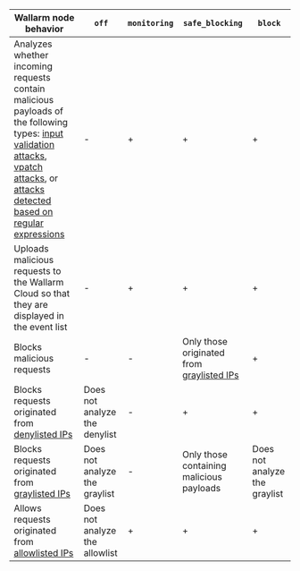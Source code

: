 | Wallarm node behavior | `off` | `monitoring` | `safe_blocking` |`block` |
| -------- | - | - | - | -|
| Analyzes whether incoming requests contain malicious payloads of the following types: [input validation attacks](../about-wallarm-waf/protecting-against-attacks.md#input-validation-attacks), [vpatch attacks](../user-guides/rules/vpatch-rule.md), or [attacks detected based on regular expressions](../user-guides/rules/regex-rule.md) | - | + | + | + |
| Uploads malicious requests to the Wallarm Cloud so that they are displayed in the event list | - | + | + | + |
| Blocks malicious requests | - | - | Only those originated from [graylisted IPs](../user-guides/ip-lists/graylist.md) | + |
| Blocks requests originated from [denylisted IPs](../user-guides/ip-lists/denylist.md) | Does not analyze the denylist | - | + | + |
| Blocks requests originated from [graylisted IPs](../user-guides/ip-lists/graylist.md) | Does not analyze the graylist | - | Only those containing malicious payloads | Does not analyze the graylist |
| Allows requests originated from [allowlisted IPs](../user-guides/ip-lists/allowlist.md) | Does not analyze the allowlist | + | + | + |
